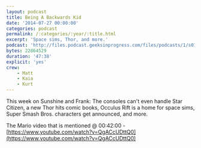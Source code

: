 ```yaml
---
layout: podcast
title: Being A Backwards Kid
date: '2014-07-27 00:00:00'
categories: podcast
permalink: /:categories/:year/:title.html
excerpt: 'Space sims, Thor, and more.'
podcast: 'http://files.podcast.geeksinprogress.com/files/podcasts/1/s01e10_BeingABackwardsKid.mp3'
bytes: 22864529
duration: '47:38'
explicit: 'yes'
crew:
    - Matt
    - Kaia
    - Kurt
---
```


This week on Sunshine and Frank: The consoles can't even handle Star Citizen, a new Thor hits comic books, Occulus Rift is a home for space sims, Super Smash Bros. characters get announced, and more.
			
The Mario video that is mentioned @ 00:42:00 - [https://www.youtube.com/watch?v=QgACcUDttQ0](https://www.youtube.com/watch?v=QgACcUDttQ0)
